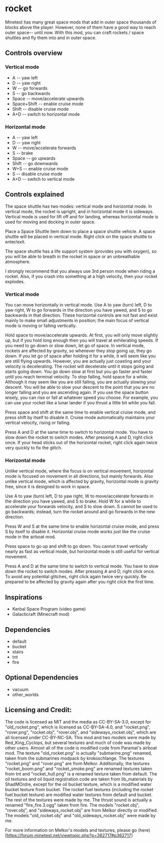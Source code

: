 # rocket

Minetest has many great space mods that add in outer space thousands of blocks above the player. However, none of them have a good way to reach outer space-- until now. With this mod, you can craft rockets / space shuttles and fly them into and in outer space.

## Controls overview

### Vertical mode
* A -- yaw left
* D -- yaw right
* W -- go forwards
* S -- go backwards
* Space -- move/accelerate upwards
* Space+Shift -- enable cruise mode
* Shift -- disable cruise mode
* A+D -- switch to horizontal mode

### Horizontal mode
* A -- yaw left
* D -- yaw right
* W -- move/accelerate forwards
* S -- brake
* Space -- go upwards
* Shift -- go downwards
* W+S -- enable cruise mode
* S -- disable cruise mode
* A+D -- switch to vertical mode

## Controls explained

The space shuttle has two modes: vertical mode and horizontal mode. In vertical mode, the rocket is upright, and in horizontal mode it is sideways. Vertical mode is used for lift off and for landing, whereas horizontal mode is used for moving and docking in outer space.

Place a Space Shuttle item down to place a space shuttle vehicle. A space shuttle will be placed in vertical mode. Right click on the space shuttle to enter/exit.

The space shuttle has a life support system (provides you with oxygen), so you will be able to breath in the rocket in space or an unbreathable atmosphere.

I strongly recommend that you always use 3rd person mode when riding a rocket. Also, if you crash into something at a high velocity, then your rocket explodes.

### Vertical mode
You can move horizontally in vertical mode. Use A to yaw (turn) left, D to yaw right, W to go forwards in the direction you have yawed, and S to go backwards in that direction. These horizontal controls are not fast and exist mainly to make small adjustments in position; the main focus of vertical mode is moving or falling vertically.

Hold space to move/accelerate upwards. At first, you will only move slightly up, but if you hold long enough then you will travel at exhilerating speeds. If you need to go down or slow down, let go of space. In vertical mode, rockets are affected by gravity, so whenever they stop going up, they go down. If you let go of space after holding it for a while, it will seem like you are still flying upwards. However, you are actually just coasting and your velocity is decelerating. The rocket will decelerate until it stops going and starts going down. You go down slow at first but you go faster and faster until you reach terminal velocity. To stop falling, hold space for a while. Although it may seem like you are still falling, you are actually slowing your descent. You will be able to slow your descent to the point that you are no longer falling and you are ascending again. If you use the space button wisely, you can rise or fall at whatever speed you choose. For example, you can use your rocket like a lunar lander if you thrust a little bit while you fall.

Press space and shift at the same time to enable vertical cruise mode, and press shift by itself to disable it. Cruise mode automatically maintains your vertical velocity, rising or falling.

Press A and D at the same time to switch to horizontal mode. You have to slow down the rocket to switch modes. After pressing A and D, right click once. If your head sticks out of the horizontal rocket, right click again twice very quickly to fix the glitch.

### Horizontal mode
Unlike vertical mode, where the focus is on vertical movement, horizontal mode is focused on movement in all directions, but mainly forwards. Also unlike vertical mode, which is affected by gravity, horizontal mode is gravity free, since it is designed to work in space.

Use A to yaw (turn) left, D to yaw right, W to move/accelerate forwards in the direction you have yawed, and S to brake. Hold W for a while to accelerate your forwards velocity, and S to slow down. S cannot be used to go backwards; instead, turn the rocket around and go forwards in the new direction.

Press W and S at the same time to enable horizontal cruise mode, and press S by itself to disable it. Horizontal cruise mode works just like the cruise mode in the airboat mod.

Press space to go up and shift to go down. You cannot travel vertically nearly as fast as vertical mode, but horizontal mode is still useful for vertical movement.

Press A and D at the same time to switch to vertical mode. You have to slow down the rocket to switch modes. After pressing A and D, right click once. To avoid any potential glitches, right click again twice very quickly. Be prepared to be affected by gravity again after you right click the first time.

## Inspirations
* Kerbal Space Program (video game)
* Galacticraft (Minecraft mod)

## Dependencies
* default
* bucket
* stairs
* tnt
* fire

## Optional Dependencies
* vacuum
* other_worlds

## Licensing and Credit:
The code is licensed as MIT and the media as CC-BY-SA-3.0, except for "old_rocket.png", which is licensed as CC-BY-SA-4.0, and "rocket.png", "rover.png", "rocket.obj", "rover.obj", and "sideways_rocket.obj", which are all licensed under CC-BY-NC-SA.
This mod and two models were made by Red_King_Cyclops, but several textures and much of code was made by other users. Almost all of the code is modified code from Paramat's airboat mod. The texture "old_rocket.png" is actually "submarine.png" renamed, taken from the submarines modpack by krokoschlange. The textures "rocket.png" and "rover.png" are from Melkor. Additionally, the textures "rocket_boom.png" and "rocket_smoke.png" are renamed textures taken from tnt and "rocket_hull.png" is a renamed texture taken from default. The oil textures and oil liquid registration code are taken from lib_materials by ShadMOrdre, except for the oil bucket texture, which is a modified water bucket texture from bucket. The rocket fuel textures (including the rocket fuel bucket texture) are modified water textures from default and bucket. The rest of the textures were made by me. The thrust sound is actually a renamed "fire_fire.3.ogg" taken from fire. The models "rocket.obj", "rover.obj", and "sideways_rocket.obj" are from Melkor directly or modified. The models "old_rocket.obj" and "old_sideways_rocket.obj" were made by me.

For more information on Melkor's models and textures, please go (here)[https://forum.minetest.net/viewtopic.php?p=362717#p362717]